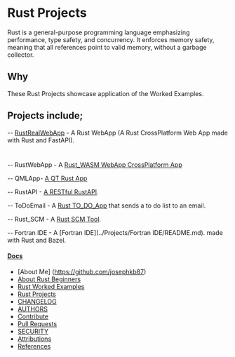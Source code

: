 # Rust Projects

Rust is a general-purpose programming language emphasizing performance, type safety, and concurrency. It enforces memory safety, meaning that all references point to valid memory, without a garbage collector. 

## Why

These Rust Projects showcase application of the Worked Examples.

## Projects include;

-- [RustRealWebApp](#)  - A Rust WebApp (A Rust CrossPlatform Web App made with Rust and FastAPI).
#
-- RustWebApp - A [Rust_WASM WebApp CrossPlatform App](../Projects/RustWebApp/README.md) 

-- QMLApp- [A QT Rust App](../Projects/QMLAppl/README.md) 

--  RustAPI - [A RESTful RustAPI](../Projects/RustAPI/README.md).

-- ToDoEmail - A [Rust TO_DO_App](../Projects/ToDoEmail/README.md) that sends a to do list to an email.

-- Rust_SCM - A [Rust SCM Tool](../Projects/Rust_SCM/README.md).

-- Fortran IDE - A [Fortran IDE](../Projects/Fortran IDE/README.md). made with Rust and Bazel.

#### [Docs](..docs/)

* [About Me] (https://github.com/josephkb87)
* [About Rust Beginners](../docs/README.md)
* [Rust Worked Examples](https://github.com/josephkb87/Beginners/tree/main/RustWorkedExamples/README.md)
* [Rust Projects](https://github.com/josephkb87/RustBeginners/tree/main/Projects/README.md)
* [CHANGELOG](../docs/CHANGELOG.md) 
* [AUTHORS](../docs/AUTHORS.md)
* [Contribute](../docs/CONTRIBUTING.md)
* [Pull Requests](../docs/blob/PRs.md)
* [SECURITY](../docs/SECURITY.md)
* [Attributions](..docs/Attributions.md)
* [References](../docs/References.md)
